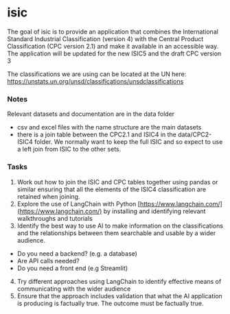 
# isic

<!-- badges: start -->
<!-- badges: end -->

The goal of isic is to provide an application that combines the International Standard Industrial Classification (version 4) with the Central Product Classification (CPC version 2.1) and
make it available in an accessible way. The application will be updated for the new ISIC5 and the draft CPC version 3

The classifications we are using can be located at the UN here: https://unstats.un.org/unsd/classifications/unsdclassifications

### Notes

Relevant datasets and documentation are in the data folder

- csv and excel files with the name structure are the main datasets
- there is a join table between the CPC2.1 and ISIC4 in the data/CPC2-ISIC4 folder. We normally want to keep the full ISIC and 
so expect to use a left join from ISIC to the other sets. 

### Tasks

1. Work out how to join the ISIC and CPC tables together using pandas or similar ensuring that all the elements of 
the ISIC4 classification are retained when joining.
2. Explore the use of LangChain with Python [https://www.langchain.com/](https://www.langchain.com/) by installing 
and identifying relevant walkthroughs and tutorials
3. Identify the best way to use AI to make information on the classifications and the relationships between them
searchable and usable by a wider audience.
  - Do you need a backend? (e.g. a database)
  - Are API calls needed?
  - Do you need a front end (e.g Streamlit)
4. Try different approaches using LangChain to identify effective means of communicating with the wider audience
5. Ensure that the approach includes validation that what the AI application is producing is factually true. The outcome must be factually true.


